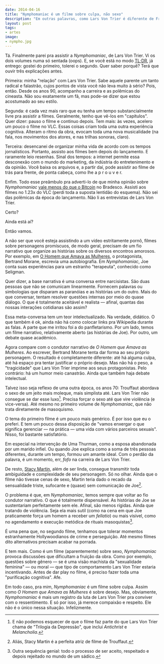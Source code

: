 ```yaml
---
date: 2014-04-16
title: "Nymphomaniac é um filme sobre culpa, não sexo"
description: "Em outras palavras, como Lars Von Trier é diferente de Françoise Truffaut"
layout: post
tags:
- artes
image:
- nympho.jpg
---
```



Tá. Finalmente parei pra assistir a *Nymphomaniac*, de Lars Von Trier. Vi os dois volumes numa só sentada (oops). E, se você está no modo [TL;DR](http://www.urbandictionary.com/define.php?term=tl%3Bdr), já entrego: gostei do primeiro, tolerei o segundo. Quer saber porquê? Terá que ouvir três explicações antes.

Primeira: minha "relação" com Lars Von Trier. Sabe aquele parente um tanto radical e falastrão, cujos pontos de vista você não leva muito à sério? Pois, então. Desde os anos 90, acompanho a carreira e as polêmicas do cineasta. Não sou exatamente um fã, mas pode-se dizer que estou acostumado ao seu estilo.

Segunda: é cada vez mais raro que eu tenha um tempo substancialmente livre pra assistir a filmes. Geralmente, tenho que vê-los em "capítulos". Quer dizer: pauso o filme e continuo depois. Tem mais: às vezes, acelero um pouco o filme no VLC. Essas coisas criam toda uma outra experiência cognitiva. Alteram o ritmo da obra, evocam toda uma nova musicalidade (na fala, nos movimentos dos atores, e nas trilhas sonoras, claro).

Terceira: desencanei de organizar minha vida de acordo com os tempos jornalísticos. Portanto, assisto aos filmes bem depois do lançamento. E raramente leio resenhas. Sinal dos tempos: a internet permite essa desconexão com o mundo do marketing, da indústria do entretenimento e da opinião. Você baixa os arquivos e, a partir daí, pode assistir ao filme de trás para frente, de ponta cabeça, como lhe  a p r o u v e r.

Enfim. Todo esse preâmbulo pra adverti-lo de que minha opinião sobre *Nymphomaniac*  [vale menos do que o Bitcoin](https://twitter.com/bitcoinprice) no Bradesco. Assisti aos filmes no 1.23x do VLC (perdi toda a suposta lentidão do esquema). Não sei das polêmicas da época do lançamento. Não li as entrevistas de Lars Von Trier.

Certo?

Ainda está aí?

Então vamos.

A não ser que você esteja assistindo a um vídeo estritamente pornô, filmes sobre personagens promíscuos, de modo geral, precisam de um fio narrativo que organize as histórias sobre os diversos encontros amorosos. Por exemplo, em [O Homem que Amava as Mulheres](https://pt.wikipedia.org/wiki/L'homme_qui_aimait_les_femmes), o protagonista, Bertrand Morane, escrevia uma autobiografia. Em *Nymphomaniac*, Joe conta suas experiências para um estranho "terapeuta", conhecido como Seligman.

Quer dizer, a base narrativa é uma conversa entre narcisistas. São duas pessoas que não se comunicam linearmente. Fornecem palavras ou simbologias que disparam as paranóias e as histórias um do outro. Mais do que conversar, tentam resolver questões internas por meio do quase diálogo. O que é totalmente aceitável e realista — afinal, quantas das nossas interações cotidianas são assim?

Essa meta-conversa tem um teor intelectualizado. Na verdade, didático. O que também é ok, ainda não há como colocar links pra Wikipedia durante as falas. A parte que me irritou foi a do panfletarismo. Por um lado, temos um filme narrativo, relativamente aberto (as histórias de Joe). Por outro, um debate quase acadêmico.

Agora compare com o condutor narrativo de *O Homem que Amava as Mulheres*. Ao escrever, Bertrand Morane tenta dar forma ao seu próprio personagem. O resultado é completamente diferente: até há alguma culpa, até há espaço pra tentar justificar o próprio desejo. Mas não há o peso, a "tragicidade" que Lars Von Trier imprime aos seus protagonistas. Pelo contrário: há um humor meio canastrão. Ainda que também haja debate intelectual.

Talvez isso seja reflexo de uma outra época, os anos 70: Trouffaut abordava o sexo de um jeito mais moleque, mais simplista até. Lars Von Trier não consegue se dar esse luxo[^1]. Precisa forçar o sexo até que vire violência (e vice-versa). Até mesmo no primeiro volume de *Nymphomaniac*, que não trata diretamente de masoquismo.

O tema do primeiro filme é um pouco mais genérico. É por isso que eu o preferi. E tem um pouco dessa disposição de "vamos enxergar o que significa gerenciar — na prática — uma vida com vários parceiros sexuais". Nisso, foi bastante satisfatório.

Em especial na intervenção de Uma Thurman, como a esposa abandonada por um marido infiel. Ou quando Joe explica como a soma de três pessoas diferentes, durante um tempo, formou um amante ideal. Com o perdão da palavra, é um momento, err, *fofo* na carreira de Lars Von Trier.

De resto, [Stacy Martin](https://en.wikipedia.org/wiki/Stacy_Martin), além de ser linda, consegue transmitir toda ambiguidade e complexidade de seu personagem. Só no olhar. Ainda que o filme não tivesse cenas de sexo, Martin teria dado o recado da sensualidade triste, sufocante e (quase) sem comunicação de Joe[^2].

O problema é que, em *Nymphomaniac*, temos sempre que voltar ao fio condutor narrativo. O que é totalmente dispensável. As histórias de Joe se sustentariam perfeitamente sem ele. Afinal, são menos rígidas. Ainda que tratando de violência. Seja ela mais sutil (como na cena em que Joe praticamente força um homem a receber um *fellatio*) ou mais visível, como no agendamento e execução metódica de rituais masoquistas[^3].

É uma pena que, no segundo filme, tenhamos que tolerar momentos estranhamente Hollywoodianos de crime e perseguição. Até mesmo filmes dito alternativos precisam acabar na porrada.

E tem mais. Como é um filme (aparentemente) sobre sexo, *Nymphomaniac* provoca discussões que dificultam a fruição da obra. Como por exemplo, questões sobre gênero — se é uma visão machista da "sexualidade feminina" — ou moral — que tipo de comportamento Lars Von Trier estaria incentivando. Antes de dar play no filme, é preciso fazer toda uma "purificação cognitiva". Afe.

Em todo caso, pra mim, *Nymphomaniac* é um filme sobre culpa. Assim como *O Homem que Amava as Mulheres* é sobre desejo. Mas, obviamente, *Nymphomaniac* é mais um registro da luta de Lars Von Trier pra conviver com o ressentimento. E só por isso, já merece compaixão e respeito. Ele não é o único nessa situação. Infelizmente.

[^1]: E não podemos esquecer de que o filme faz parte do que Lars Von Trier chama de "Trilogia da Depressão", que inclui *Antichrist* e *Melancholia*.

[^2]: Aliás, Stacy Martin é a perfeita atriz de filme de Trouffaut.

[^3]: Outra sequência genial: todo o processo de ser aceito, respeitado e depois rejeitado no mundo de um sádico.
